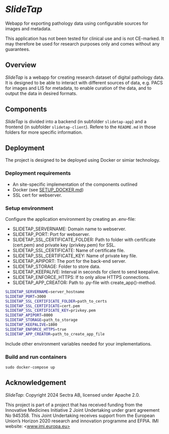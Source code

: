 # _SlideTap_

Webapp for exporting pathology data using configurable sources for images and metadata.

This application has not been tested for clinical use and is not CE-marked.
It may therefore be used for research purposes only and comes without any guarantees.

## Overview

_SlideTap_ is a webapp for creating research dataset of digital pathology data. It is designed to be able to interact with different sources of data, e.g. PACS for images and LIS for metadata, to enable curation of the data, and to output the data in desired formats.

## Components

_SlideTap_ is divided into a backend (in subfolder `slidetap-app`) and a frontend (in subfolder `slidetap-client`). Refere to the `README.md` in those folders for more specific information.

## Deployment

The project is designed to be deployed using Docker or simiar technology.

### Deployment requirements

- An site-specific implementation of the components outlined
- Docker (see [SETUP_DOCKER.md](SETUP_DOCKER.md))
- SSL cert for webserver.

### Setup environment

Configure the application environment by creating an .env-file:

- SLIDETAP_SERVERNAME: Domain name to webserver.
- SLIDETAP_PORT: Port for webserver.
- SLIDETAP_SSL_CERTIFICATE_FOLDER: Path to folder with certificate (cert.pem) and private key (privkey.pem) for SSL.
- SLIDETAP_SSL_CERTIFICATE: Name of certificate file.
- SLIDETAP_SSL_CERTIFICATE_KEY: Name of private key file.
- SLIDETAP_APIPORT: The port for the back-end server.
- SLIDETAP_STORAGE: Folder to store data.
- SLIDETAP_KEEPALIVE: Interval in seconds for client to send keepalive.
- SLIDETAP_ENFORCE_HTTPS: If to only allow HTTPS connections.
- SLIDETAP_APP_CREATOR: Path to .py-file with create_app()-method.

```bash
SLIDETAP_SERVERNAME=server_hostname
SLIDETAP_PORT=3000
SLIDETAP_SSL_CERTIFICATE_FOLDER=path_to_certs
SLIDETAP_SSL_CERTIFICATE=cert.pem
SLIDETAP_SSL_CERTIFICATE_KEY=privkey.pem
SLIDETAP_APIPORT=8000
SLIDETAP_STORAGE=path_to_storage
SLIDETAP_KEEPALIVE=1800
SLIDETAP_ENFORCE_HTTPS=true
SLIDETAP_APP_CREATOR=path_to_create_app_file
```

Include other environment variables needed for your implementations.

### Build and run containers

```console
sudo docker-compose up
```

## Acknowledgement

*SlideTap*: Copyright 2024 Sectra AB, licensed under Apache 2.0.

This project is part of a project that has received funding from the Innovative Medicines Initiative 2 Joint Undertaking under grant agreement No 945358. This Joint Undertaking receives support from the European Union’s Horizon 2020 research and innovation programme and EFPIA. IMI website: <www.imi.europa.eu>

